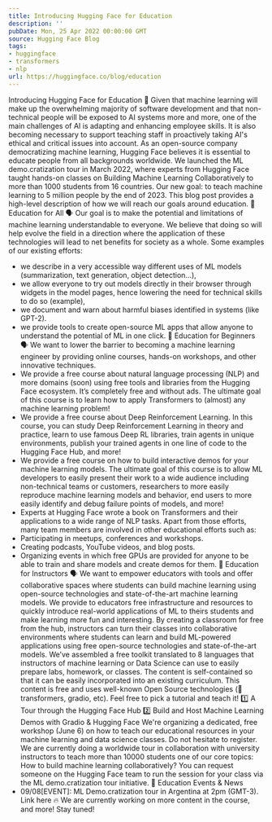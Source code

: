 ```yaml
---
title: Introducing Hugging Face for Education
description: ''
pubDate: Mon, 25 Apr 2022 00:00:00 GMT
source: Hugging Face Blog
tags:
- huggingface
- transformers
- nlp
url: https://huggingface.co/blog/education
---
```


Introducing Hugging Face for Education 🤗
Given that machine learning will make up the overwhelming majority of software development and that non-technical people will be exposed to AI systems more and more, one of the main challenges of AI is adapting and enhancing employee skills. It is also becoming necessary to support teaching staff in proactively taking AI's ethical and critical issues into account.
As an open-source company democratizing machine learning, Hugging Face believes it is essential to educate people from all backgrounds worldwide.
We launched the ML demo.cratization tour in March 2022, where experts from Hugging Face taught hands-on classes on Building Machine Learning Collaboratively to more than 1000 students from 16 countries. Our new goal: to teach machine learning to 5 million people by the end of 2023.
This blog post provides a high-level description of how we will reach our goals around education.
🤗 Education for All
🗣️ Our goal is to make the potential and limitations of machine learning understandable to everyone. We believe that doing so will help evolve the field in a direction where the application of these technologies will lead to net benefits for society as a whole.
Some examples of our existing efforts:
- we describe in a very accessible way different uses of ML models (summarization, text generation, object detection…),
- we allow everyone to try out models directly in their browser through widgets in the model pages, hence lowering the need for technical skills to do so (example),
- we document and warn about harmful biases identified in systems (like GPT-2).
- we provide tools to create open-source ML apps that allow anyone to understand the potential of ML in one click.
🤗 Education for Beginners
🗣️ We want to lower the barrier to becoming a machine learning engineer by providing online courses, hands-on workshops, and other innovative techniques.
- We provide a free course about natural language processing (NLP) and more domains (soon) using free tools and libraries from the Hugging Face ecosystem. It’s completely free and without ads. The ultimate goal of this course is to learn how to apply Transformers to (almost) any machine learning problem!
- We provide a free course about Deep Reinforcement Learning. In this course, you can study Deep Reinforcement Learning in theory and practice, learn to use famous Deep RL libraries, train agents in unique environments, publish your trained agents in one line of code to the Hugging Face Hub, and more!
- We provide a free course on how to build interactive demos for your machine learning models. The ultimate goal of this course is to allow ML developers to easily present their work to a wide audience including non-technical teams or customers, researchers to more easily reproduce machine learning models and behavior, end users to more easily identify and debug failure points of models, and more!
- Experts at Hugging Face wrote a book on Transformers and their applications to a wide range of NLP tasks.
Apart from those efforts, many team members are involved in other educational efforts such as:
- Participating in meetups, conferences and workshops.
- Creating podcasts, YouTube videos, and blog posts.
- Organizing events in which free GPUs are provided for anyone to be able to train and share models and create demos for them.
🤗 Education for Instructors
🗣️ We want to empower educators with tools and offer collaborative spaces where students can build machine learning using open-source technologies and state-of-the-art machine learning models.
We provide to educators free infrastructure and resources to quickly introduce real-world applications of ML to theirs students and make learning more fun and interesting. By creating a classroom for free from the hub, instructors can turn their classes into collaborative environments where students can learn and build ML-powered applications using free open-source technologies and state-of-the-art models.
We’ve assembled a free toolkit translated to 8 languages that instructors of machine learning or Data Science can use to easily prepare labs, homework, or classes. The content is self-contained so that it can be easily incorporated into an existing curriculum. This content is free and uses well-known Open Source technologies (🤗 transformers, gradio, etc). Feel free to pick a tutorial and teach it!
1️⃣ A Tour through the Hugging Face Hub
2️⃣ Build and Host Machine Learning Demos with Gradio & Hugging Face
We're organizing a dedicated, free workshop (June 6) on how to teach our educational resources in your machine learning and data science classes. Do not hesitate to register.
We are currently doing a worldwide tour in collaboration with university instructors to teach more than 10000 students one of our core topics: How to build machine learning collaboratively? You can request someone on the Hugging Face team to run the session for your class via the ML demo.cratization tour initiative.
🤗 Education Events & News
- 09/08[EVENT]: ML Demo.cratization tour in Argentina at 2pm (GMT-3). Link here
🔥 We are currently working on more content in the course, and more! Stay tuned!